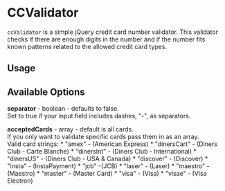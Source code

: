 CCValidator
===========
`ccValidator` is a simple jQuery credit card number validator.
This validator checks if there are enough digits in the number and if the number fits known patterns related to the allowed credit card types.

Usage
-----

Available Options
-----------------
**separator** - boolean - defaults to false.  
Set to true if your input field includes dashes, "-", as separators.

**acceptedCards** - array - default is all cards.  
If you only want to validate specific cards pass them in as an array.  
Valid card strings:
	* "amex" - (American Express)
	* "dinersCart" - (Diners Club - Carte Blanche)
	* "dinersInt" - (Diners Club - International)
	* "dinersUS" - (Diners Club - USA & Canada)
	* "discover" - (Discover)
	* "insta" - (InstaPayment)
	* "jcb" -(JCB)
	* "laser" - (Laser)
	* "maestro" - (Maestro)
	* "master" - (Master Card)
	* "visa" - (Visa)
	* "visae" - (Visa Electron)